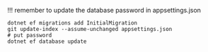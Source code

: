!!! remember to update the database password in appsettings.json

```
dotnet ef migrations add InitialMigration
git update-index --assume-unchanged appsettings.json
# put password
dotnet ef database update
```
